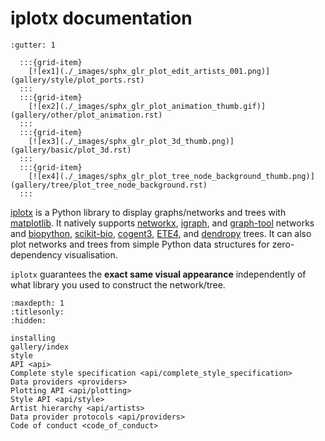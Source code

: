 # iplotx documentation

```{grid} 4
:gutter: 1

  :::{grid-item}
    [![ex1](./_images/sphx_glr_plot_edit_artists_001.png)](gallery/style/plot_ports.rst)
  :::
  :::{grid-item}
    [![ex2](./_images/sphx_glr_plot_animation_thumb.gif)](gallery/other/plot_animation.rst)
  :::
  :::{grid-item}
    [![ex3](./_images/sphx_glr_plot_3d_thumb.png)](gallery/basic/plot_3d.rst)
  :::
  :::{grid-item}
    [![ex4](./_images/sphx_glr_plot_tree_node_background_thumb.png)](gallery/tree/plot_tree_node_background.rst)
  :::
```

[iplotx](https://github.com/fabilab/iplotx) is a Python library to display graphs/networks and trees with [matplotlib](https://matplotlib.org/). It natively supports [networkx](https://networkx.org/), [igraph](https://python.igraph.org/), and [graph-tool](https://graph-tool.skewed.de/) networks and [biopython](https://biopython.org/), [scikit-bio](https://scikit.bio/), [cogent3](https://cogent3.org/), [ETE4](https://etetoolkit.github.io/ete/), and [dendropy](https://jeetsukumaran.github.io/DendroPy/index.html) trees. It can also plot networks and trees from simple Python data structures for zero-dependency visualisation.

`iplotx` guarantees the **exact same visual appearance** independently of what library you used to construct the network/tree.

```{toctree}
:maxdepth: 1
:titlesonly:
:hidden:

installing
gallery/index
style
API <api>
Complete style specification <api/complete_style_specification>
Data providers <providers>
Plotting API <api/plotting>
Style API <api/style>
Artist hierarchy <api/artists>
Data provider protocols <api/providers>
Code of conduct <code_of_conduct>
```
